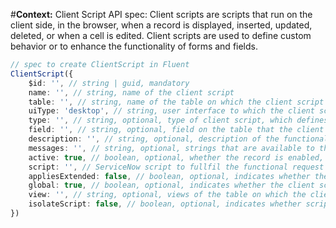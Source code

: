 #**Context:** Client Script API spec: Client scripts are scripts that run on the client side, in the browser, when a record is displayed, inserted, updated, deleted, or when a cell is edited. Client scripts are used to define custom behavior or to enhance the functionality of forms and fields.
```typescript
// spec to create ClientScript in Fluent
ClientScript({
    $id: '', // string | guid, mandatory
    name: '', // string, name of the client script
    table: '', // string, name of the table on which the client script runs
    uiType: 'desktop', // string, user interface to which the client script applies: `desktop`|`mobile_or_service_portal`|`all`. Default is `desktop`.
    type: '', // string, optional, type of client script, which defines when it runs: `onCellEdit`|`onChange`|`onLoad`|`onSubmit`
    field: '', // string, optional, field on the table that the client script applies to. This property applies only when the type property is set to `onChange` or `onCellEdit`.
    description: '', // string, optional, description of the functionality and purpose of the client script
    messages: '', // string, optional, strings that are available to the client script as localized messages using `getmessage('[message]')`.
    active: true, // boolean, optional, whether the record is enabled, default true
    script: '', // ServiceNow script to fullfil the functional request in scripting,
    appliesExtended: false, // boolean, optional, indicates whether the client script applies to tables extended from the specified table, default false
    global: true, // boolean, optional, indicates whether the client script runs on all views of the table or only on specific views. Default is true.
    view: '', // string, optional, views of the table on which the client script runs. This property applies only when the `global` property is set to `false`
    isolateScript: false, // boolean, optional, indicates whether scripts run in strict mode, with access to direct DOM, `jQuery`, `prototype`, and the `window` object turned off. Default is false.
})
```
